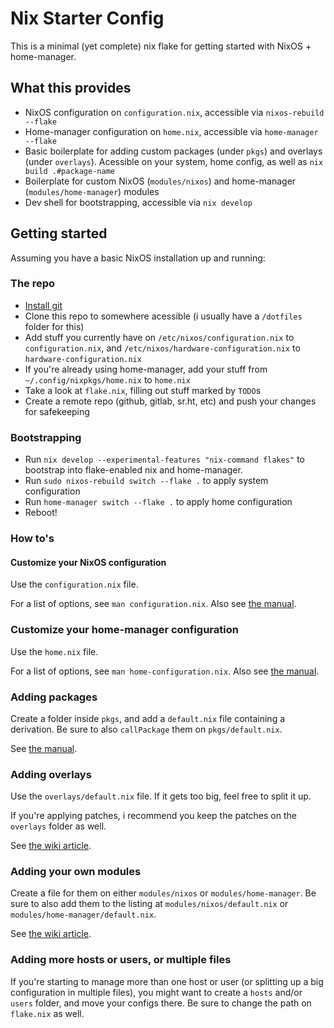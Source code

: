 # Nix Starter Config

This is a minimal (yet complete) nix flake for getting started with NixOS + home-manager.

## What this provides

- NixOS configuration on `configuration.nix`, accessible via `nixos-rebuild --flake`
- Home-manager configuration on `home.nix`, accessible via `home-manager --flake`
- Basic boilerplate for adding custom packages (under `pkgs`) and overlays (under `overlays`). Acessible on your system, home config, as well as `nix build .#package-name`
- Boilerplate for custom NixOS (`modules/nixos`) and home-manager (`modules/home-manager`) modules
- Dev shell for bootstrapping, accessible via `nix develop`

## Getting started

Assuming you have a basic NixOS installation up and running:

### The repo
- [Install git](https://nixos.wiki/wiki/git)
- Clone this repo to somewhere acessible (i usually have a `/dotfiles` folder for this)
- Add stuff you currently have on `/etc/nixos/configuration.nix` to `configuration.nix`, and `/etc/nixos/hardware-configuration.nix` to `hardware-configuration.nix`
- If you're already using home-manager, add your stuff from `~/.config/nixpkgs/home.nix` to `home.nix`
- Take a look at `flake.nix`, filling out stuff marked by `TODO`s
- Create a remote repo (github, gitlab, sr.ht, etc) and push your changes for safekeeping

### Bootstrapping
- Run `nix develop --experimental-features "nix-command flakes"` to bootstrap into flake-enabled nix and home-manager.
- Run `sudo nixos-rebuild switch --flake .` to apply system configuration
- Run `home-manager switch --flake .` to apply home configuration
- Reboot!

### How to's

#### Customize your NixOS configuration

Use the `configuration.nix` file.

For a list of options, see `man configuration.nix`. Also see [the manual](https://nixos.org/manual/nixos/stable/index.html#ch-configuration).

### Customize your home-manager configuration

Use the `home.nix` file.

For a list of options, see `man home-configuration.nix`. Also see [the manual](https://rycee.gitlab.io/home-manager/index.html#ch-usage).


### Adding packages

Create a folder inside `pkgs`, and add a `default.nix` file containing a derivation. Be sure to also `callPackage` them on `pkgs/default.nix`.

See [the manual](https://nixos.org/manual/nixpkgs/stable/).

### Adding overlays

Use the `overlays/default.nix` file. If it gets too big, feel free to split it up.

If you're applying patches, i recommend you keep the patches on the `overlays` folder as well.

See [the wiki article](https://nixos.wiki/wiki/Overlays).

### Adding your own modules

Create a file for them on either `modules/nixos` or `modules/home-manager`. Be sure to also add them to the listing at `modules/nixos/default.nix` or `modules/home-manager/default.nix`.

See [the wiki article](https://nixos.wiki/wiki/Module).

### Adding more hosts or users, or multiple files

If you're starting to manage more than one host or user (or splitting up a big configuration in multiple files), you might want to create a `hosts` and/or `users` folder, and move your configs there. Be sure to change the path on `flake.nix` as well.
